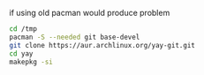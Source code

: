 if using old pacman would produce problem

```bash
cd /tmp
pacman -S --needed git base-devel
git clone https://aur.archlinux.org/yay-git.git
cd yay
makepkg -si

```